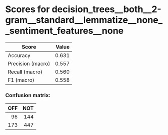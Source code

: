 # Scores for decision_trees__both__2-gram__standard__lemmatize__none__sentiment_features__none
|      Score      |Value|
|-----------------|----:|
|Accuracy         |0.631|
|Precision (macro)|0.557|
|Recall (macro)   |0.560|
|F1 (macro)       |0.558|

### Confusion matrix:
|OFF|NOT|
|--:|--:|
| 96|144|
|173|447|
